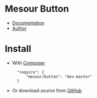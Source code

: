 # Mesour Button

- [Documentation](http://components.mesour.com/component/button)
- [Author](http://mesour.com)

# Install

- With [Composer](https://getcomposer.org)

        "require": {
            "mesour/button": "dev-master"
        }

- Or download source from [GitHub](https://github.com/mesour/button/releases)